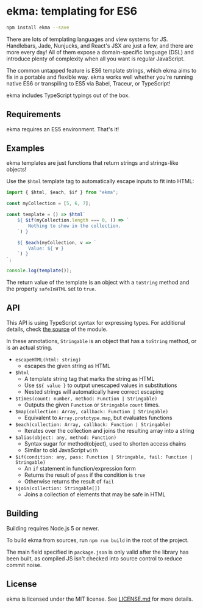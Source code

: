 # ekma: templating for ES6
```sh
npm install ekma --save
```

There are lots of templating languages and view systems for JS. Handlebars, Jade, Nunjucks, and React's JSX are just a few, and there are more every day! All of them expose a domain-specific language (DSL) and introduce plenty of complexity when all you want is regular JavaScript.

The common untapped feature is ES6 template strings, which ekma aims to fix in a portable and flexible way. ekma works well whether you're running native ES6 or transpiling to ES5 via Babel, Traceur, or TypeScript!

ekma includes TypeScript typings out of the box.

## Requirements
ekma requires an ES5 environment. That's it!

## Examples
ekma templates are just functions that return strings and strings-like objects!

Use the `$html` template tag to automatically escape inputs to fit into HTML:

```js
import { $html, $each, $if } from "ekma";

const myCollection = [5, 6, 7];

const template = () => $html`
	${ $if(myCollection.length === 0, () => `
		Nothing to show in the collection.
	`) }

	${ $each(myCollection, v => `
		Value: ${ v }
	`) }
`;

console.log(template());
```

The return value of the template is an object with a `toString` method and the property `safeInHTML` set to `true`.

## API

This API is using TypeScript syntax for expressing types. For additional details, check [the source](https://github.com/LPGhatguy/ekma/blob/master/src/index.ts) of the module.

In these annotations, `Stringable` is an object that has a `toString` method, or is an actual string.

- `escapeHTML(html: string)`
	- escapes the given string as HTML
- `$html`
	- A template string tag that marks the string as HTML
	- Use `$${ value }` to output unescaped values in substitutions
	- Nested strings will automatically have correct escaping
- `$times(count: number, method: Function | Stringable)`
	- Outputs the given `Function` or `Stringable` `count` times.
- `$map(collection: Array, callback: Function | Stringable)`
	- Equivalent to `Array.prototype.map`, but evaluates functions
- `$each(collection: Array, callback: Function | Stringable)`
	- Iterates over the collection and joins the resulting array into a string
- `$alias(object: any, method: Function)`
	- Syntax sugar for method(object), used to shorten access chains
	- Similar to old JavaScript `with`
- `$if(condition: any, pass: Function | Stringable, fail: Function | Stringable)`
	- An `if` statement in function/expression form
	- Returns the result of `pass` if the condition is `true`
	- Otherwise returns the result of `fail`
- `$join(collection: Stringable[])`
	- Joins a collection of elements that may be safe in HTML

## Building
Building requires Node.js 5 or newer.

To build ekma from sources, run `npm run build` in the root of the project.

The main field specified in `package.json` is only valid after the library has been built, as compiled JS isn't checked into source control to reduce commit noise.

## License
ekma is licensed under the MIT license. See [LICENSE.md](LICENSE.md) for more details.